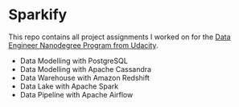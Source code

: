 # Sparkify

This repo contains all project assignments I worked on for the [Data Engineer Nanodegree Program from Udacity](https://www.udacity.com/course/data-engineer-nanodegree--nd027).

- Data Modelling with PostgreSQL
- Data Modelling with Apache Cassandra
- Data Warehouse with Amazon Redshift
- Data Lake with Apache Spark
- Data Pipeline with Apache Airflow
